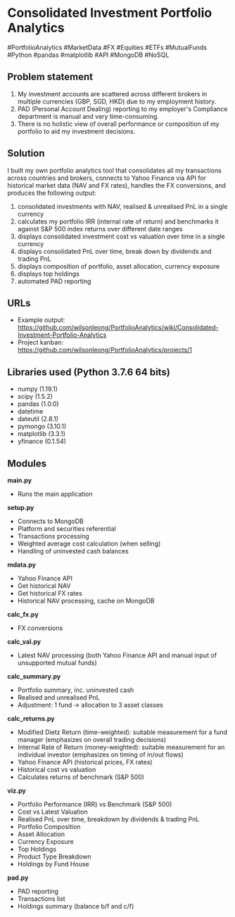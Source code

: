 # Consolidated Investment Portfolio Analytics

#PortfolioAnalytics #MarketData #FX #Equities #ETFs #MutualFunds
#Python #pandas #matplotlib #API 
#MongoDB #NoSQL 

## Problem statement
1. My investment accounts are scattered across different brokers in multiple currencies (GBP, SGD, HKD) due to my employment history.
2. PAD (Personal Account Dealing) reporting to my employer's Compliance department is manual and very time-consuming.
3. There is no holistic view of overall performance or composition of my portfolio to aid my investment decisions.

## Solution
I built my own portfolio analytics tool that consolidates all my transactions across countries and brokers, connects to Yahoo Finance via API for historical market data (NAV and FX rates), handles the FX conversions, and produces the following output:
1. consolidated investments with NAV, realised & unrealised PnL in a single currency
2. calculates my portfolio IRR (internal rate of return) and benchmarks it against S&P 500 index returns over different date ranges
3. displays consolidated investment cost vs valuation over time in a single currency
4. displays consolidated PnL over time, break down by dividends and trading PnL
5. displays composition of portfolio, asset allocation, currency exposure
6. displays top holdings
7. automated PAD reporting

## URLs
* Example output: https://github.com/wilsonleong/PortfolioAnalytics/wiki/Consolidated-Investment-Portfolio-Analytics
* Project kanban: https://github.com/wilsonleong/PortfolioAnalytics/projects/1

## Libraries used (Python 3.7.6 64 bits)
* numpy (1.19.1)
* scipy (1.5.2)
* pandas (1.0.0)
* datetime 
* dateutil (2.8.1)
* pymongo (3.10.1)
* matplotlib (3.3.1)
* yfinance (0.1.54)

## Modules

**main.py**
* Runs the main application

**setup.py**
* Connects to MongoDB
* Platform and securities referential
* Transactions processing
* Weighted average cost calculation (when selling)
* Handling of uninvested cash balances

**mdata.py**
* Yahoo Finance API
* Get historical NAV
* Get historical FX rates
* Historical NAV processing, cache on MongoDB

**calc_fx.py**
* FX conversions

**calc_val.py**
* Latest NAV processing (both Yahoo Finance API and manual input of unsupported mutual funds)

**calc_summary.py**
* Portfolio summary, inc. uninvested cash
* Realised and unrealised PnL
* Adjustment: 1 fund -> allocation to 3 asset classes

**calc_returns.py**
* Modified Dietz Return (time-weighted): suitable measurement for a fund manager (emphasizes on overall trading decisions)
* Internal Rate of Return (money-weighted): suitable measurement for an individual investor (emphasizes on timing of in/out flows)
* Yahoo Finance API (historical prices, FX rates)
* Historical cost vs valuation
* Calculates returns of benchmark (S&P 500)

**viz.py**
* Portfolio Performance (IRR) vs Benchmark (S&P 500)
* Cost vs Latest Valuation
* Realised PnL over time, breakdown by dividends & trading PnL
* Portfolio Composition
* Asset Allocation
* Currency Exposure
* Top Holdings
* Product Type Breakdown
* Holdings by Fund House

**pad.py**
* PAD reporting
* Transactions list
* Holdings summary (balance b/f and c/f)
